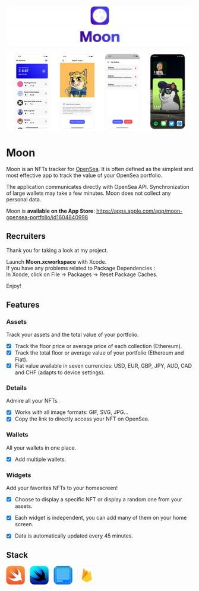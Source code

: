 ![Moon Icon](https://github.com/LudoRWA/Moon/blob/main/Images/README_Icon.png?raw=true)
![Moon Icon](https://github.com/LudoRWA/Moon/blob/main/Images/README_Title.png?raw=true)

![Moon Preview](https://github.com/LudoRWA/Moon/blob/main/Images/README_Graphic.png?raw=true)

# Moon
Moon is an NFTs tracker for [OpenSea](https://opensea.io). It is often defined as the simplest and most effective app to track the value of your OpenSea portfolio.

The application communicates directly with OpenSea API. Synchronization of large wallets may take a few minutes. Moon does not collect any personal data.

Moon is **available on the App Store**: https://apps.apple.com/app/moon-opensea-portfolio/id1604840998

## Recruiters
Thank you for taking a look at my project. 

Launch **Moon.xcworkspace** with Xcode.  
If you have any problems related to Package Dependencies :  
In Xcode, click on File -> Packages -> Reset Package Caches.  

Enjoy!


## Features
### Assets
Track your assets and the total value of your portfolio.
- [x] Track the floor price or average price of each collection (Ethereum).
- [x] Track the total floor or average value of your portfolio (Ethereum and Fiat).
- [x] Fiat value available in seven currencies: USD, EUR, GBP, JPY, AUD, CAD and CHF (adapts to device settings).

### Details
Admire all your NFTs.
- [x] Works with all image formats: GIF, SVG, JPG...
- [x] Copy the link to directly access your NFT on OpenSea.

### Wallets
All your wallets in one place.
- [x] Add multiple wallets.

### Widgets
Add your favorites NFTs to your homescreen!
- [x] Choose to display a specific NFT or display a random one from your assets.
- [x] Each widget is independent, you can add many of them on your home screen.
- [X] Data is automatically updated every 45 minutes.


## Stack
<a href="https://developer.apple.com/swift/"><img src="https://github.com/sebjvidal/Popflash/blob/main/Images/Swift.png?raw=true" width="50" height="50" title="Swift"></a> <a href="https://developer.apple.com/xcode/swiftui/"><img src="https://github.com/sebjvidal/Popflash/blob/main/Images/SwiftUI.png?raw=true" width="50" height="50" title="SwiftUI"></a> <a href="https://developer.apple.com/documentation/uikit/"><img src="https://github.com/sebjvidal/Popflash/blob/main/Images/UIKit.png?raw=true" width="50" height="50" title="UIKit"></a> <a href="https://firebase.google.com"><img src="https://github.com/sebjvidal/Popflash/blob/main/Images/Firebase.png?raw=true" width="50" height="50" title="Google Firebase"></a>
